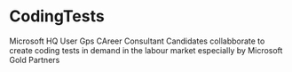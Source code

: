 # CodingTests
Microsoft HQ User Gps CAreer Consultant
Candidates collabborate to create coding tests in demand in the labour market especially by Microsoft Gold Partners
